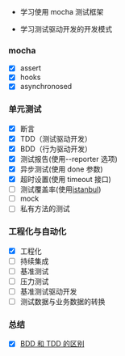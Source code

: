 - 学习使用 mocha 测试框架

- 学习测试驱动开发的开发模式

### mocha

- [x] assert
- [x] hooks
- [x] asynchronosed

### 单元测试

- [x] 断言
- [x] TDD（测试驱动开发）
- [x] BDD（行为驱动开发）
- [x] 测试报告(使用--reporter 选项)
- [x] 异步测试(使用 done 参数)
- [x] 超时设置(使用 timeout 接口)
- [ ] 测试覆盖率(使用[istanbul](https://github.com/gotwarlost/istanbul))
- [ ] mock
- [ ] 私有方法的测试

### 工程化与自动化

- [x] 工程化
- [ ] 持续集成
- [ ] 基准测试
- [ ] 压力测试
- [ ] 基准测试驱动开发
- [ ] 测试数据与业务数据的转换

### 总结

- [x] [BDD 和 TDD 的区别](https://joshldavis.com/2013/05/27/difference-between-tdd-and-bdd/)
